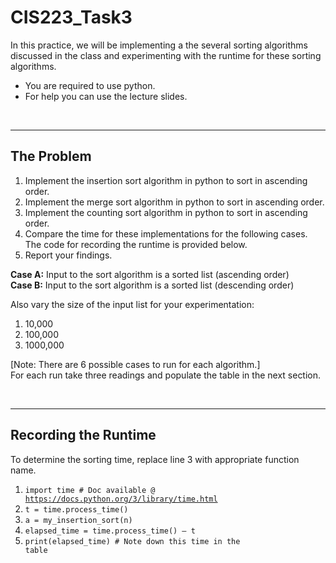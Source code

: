 # CIS223_Task3

In this practice, we will be implementing a the several sorting algorithms discussed in the class and experimenting with the runtime for these sorting algorithms.
- You are required to use python.
- For help you can use the lecture slides.

<br><hr>

## The Problem
1. Implement the insertion sort algorithm in python to sort in ascending order.
2. Implement the merge sort algorithm in python to sort in ascending order.
3. Implement the counting sort algorithm in python to sort in ascending order.
4. Compare the time for these implementations for the following cases. The code for recording the runtime is provided below.
5. Report your findings.

<b>Case A:</b> Input to the sort algorithm is a sorted list (ascending order)<br>
<b>Case B:</b> Input to the sort algorithm is a sorted list (descending order)<br>

Also vary the size of the input list for your experimentation:
1. 10,000
2. 100,000
3. 1000,000

[Note: There are 6 possible cases to run for each algorithm.]<br>
For each run take three readings and populate the table in the next section.

<br><hr>

## Recording the Runtime
To determine the sorting time, replace line 3 with appropriate function name.
1. <code>import time # Doc available @ https://docs.python.org/3/library/time.html</code>
2. <code>t = time.process_time()</code>
3. <code>a = my_insertion_sort(n)</code>
4. <code>elapsed_time = time.process_time() – t</code>
5. <code>print(elapsed_time) # Note down this time in the table</code>
